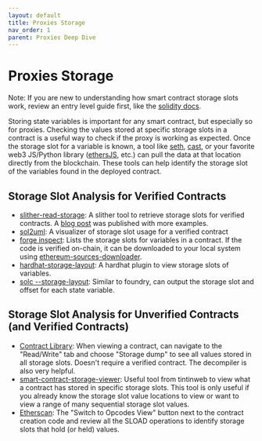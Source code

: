 ```yaml
---
layout: default
title: Proxies Storage
nav_order: 1
parent: Proxies Deep Dive
---
```


# Proxies Storage

Note: If you are new to understanding how smart contract storage slots work, review an entry level guide first, like the [solidity docs](https://docs.soliditylang.org/en/latest/internals/layout_in_storage.html#layout-of-state-variables-in-storage).

Storing state variables is important for any smart contract, but especially so for proxies. Checking the values stored at specific storage slots in a contract is a useful way to check if the proxy is working as expected. Once the storage slot for a variable is known, a tool like [seth](https://github.com/dapphub/dapptools/tree/master/src/seth#seth-storage), [cast](https://book.getfoundry.sh/reference/cast/cast-storage), or your favorite web3 JS/Python library ([ethersJS](https://docs.ethers.io/v5/api/providers/provider/#Provider-getStorageAt), etc.) can pull the data at that location directly from the blockchain. These tools can help identify the storage slot of the variables found in the deployed contract.

## Storage Slot Analysis for Verified Contracts
- [slither-read-storage](https://github.com/crytic/slither/blob/master/slither/tools/read_storage/README.md): A slither tool to retrieve storage slots for verified contracts. A [blog post](https://blog.trailofbits.com/2022/07/28/shedding-smart-contract-storage-with-slither/) was published with more examples.
- [sol2uml](https://github.com/naddison36/sol2uml): A visualizer of storage slot usage for a verified contract
- [forge inspect](https://book.getfoundry.sh/reference/forge/forge-inspect?highlight=layout): Lists the storage slots for variables in a contract. If the code is verified on-chain, it can be downloaded to your local system using [ethereum-sources-downloader](https://www.npmjs.com/package/ethereum-sources-downloader).
- [hardhat-storage-layout](https://github.com/aurora-is-near/hardhat-storage-layout): A hardhat plugin to view storage slots of variables.
- [solc \-\-storage-layout](https://docs.soliditylang.org/en/latest/using-the-compiler.html#input-description): Similar to foundry, can output the storage slot and offset for each state variable.

## Storage Slot Analysis for Unverified Contracts (and Verified Contracts)
- [Contract Library](https://library.dedaub.com/): When viewing a contract, can navigate to the "Read/Write" tab and choose "Storage dump" to see all values stored in all storage slots. Doesn't require a verified contract. The decompiler is also very helpful.
- [smart-contract-storage-viewer](https://github.com/tintinweb/smart-contract-storage-viewer): Useful tool from tintinweb to view what a contract has stored in specific storage slots. This tool is only useful if you already know the storage slot value locations to view or want to view a range of many sequential storage slot values.
- [Etherscan](https://etherscan.io/): The "Switch to Opcodes View" button next to the contract creation code and review all the SLOAD operations to identify storage slots that hold (or held) values.